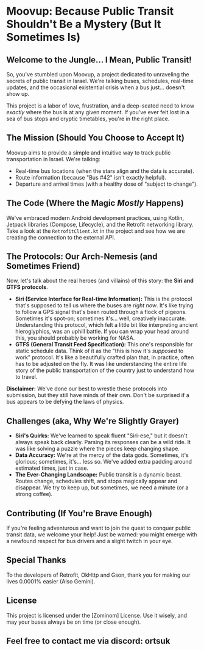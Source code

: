# Moovup: Because Public Transit Shouldn't Be a Mystery (But It Sometimes Is)

## Welcome to the Jungle... I Mean, Public Transit!

So, you've stumbled upon Moovup, a project dedicated to unraveling the secrets of public transit in Israel. We're talking buses, schedules, real-time updates, and the occasional existential crisis when a bus just... doesn't show up.

This project is a labor of love, frustration, and a deep-seated need to know *exactly* where the bus is at any given moment. If you've ever felt lost in a sea of bus stops and cryptic timetables, you're in the right place.

## The Mission (Should You Choose to Accept It)

Moovup aims to provide a simple and intuitive way to track public transportation in Israel. We're talking:

*   Real-time bus locations (when the stars align and the data is accurate).
*   Route information (because "Bus #42" isn't exactly helpful).
*   Departure and arrival times (with a healthy dose of "subject to change").

## The Code (Where the Magic *Mostly* Happens)

We've embraced modern Android development practices, using Kotlin, Jetpack libraries (Compose, Lifecycle), and the Retrofit networking library.
Take a look at the `RetrofitClient.kt` in the project and see how we are creating the connection to the external API.

## The Protocols: Our Arch-Nemesis (and Sometimes Friend)

Now, let's talk about the real heroes (and villains) of this story: the **Siri and GTFS protocols**.

*   **Siri (Service Interface for Real-time Information):** This is the protocol that's supposed to tell us where the buses are *right now*. It's like trying to follow a GPS signal that's been routed through a flock of pigeons. Sometimes it's spot-on; sometimes it's... well, creatively inaccurate. Understanding this protocol, which felt a little bit like interpreting ancient hieroglyphics, was an uphill battle. If you can wrap your head around this, you should probably be working for NASA.
*   **GTFS (General Transit Feed Specification):** This one's responsible for static schedule data. Think of it as the "this is how it's *supposed* to work" protocol. It's like a beautifully crafted plan that, in practice, often has to be adjusted on the fly. It was like understanding the entire life story of the public transportation of the country just to understand how to travel.

**Disclaimer:** We've done our best to wrestle these protocols into submission, but they still have minds of their own. Don't be surprised if a bus appears to be defying the laws of physics.

## Challenges (aka, Why We're Slightly Grayer)

*   **Siri's Quirks:** We've learned to speak fluent "Siri-ese," but it doesn't always speak back clearly. Parsing its responses can be a wild ride. It was like solving a puzzle where the pieces keep changing shape.
*   **Data Accuracy:** We're at the mercy of the data gods. Sometimes, it's glorious; sometimes, it's... less so. We've added extra padding around estimated times, just in case.
*   **The Ever-Changing Landscape:** Public transit is a dynamic beast. Routes change, schedules shift, and stops magically appear and disappear. We try to keep up, but sometimes, we need a minute (or a strong coffee).

## Contributing (If You're Brave Enough)

If you're feeling adventurous and want to join the quest to conquer public transit data, we welcome your help! Just be warned: you might emerge with a newfound respect for bus drivers and a slight twitch in your eye.

## Special Thanks

To the developers of Retrofit, OkHttp and Gson, thank you for making our lives 0.0001% easier (Also Gemini).

## License

This project is licensed under the [Zominom] License. Use it wisely, and may your buses always be on time (or close enough).

## Feel free to contact me via discord: ortsuk
